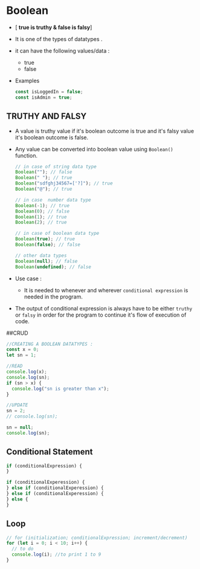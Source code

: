 # Boolean

- [ **true is truthy & false is falsy**]

- It is one of the types of datatypes .
- it can have the following values/data :
  - true
  - false
- Examples
  ```js
  const isLoggedIn = false;
  const isAdmin = true;
  ```

## TRUTHY AND FALSY

- A value is truthy value if it's boolean outcome is true and it's falsy value it's boolean outcome is false.
- Any value can be converted into boolean value using `Boolean()` function.

  ```js
  // in case of string data type
  Boolean(""); // false
  Boolean(" "); // true
  Boolean("sdfghj34567=['?]"); // true
  Boolean("@"); // true

  // in case  number data type
  Boolean(-1); // true
  Boolean(0); // false
  Boolean(1); // true
  Boolean(2); // true

  // in case of boolean data type
  Boolean(true); // true
  Boolean(false); // false

  // other data types
  Boolean(null); // false
  Boolean(undefined); // false
  ```

- Use case :
  - It is needed to whenever and wherever `conditional expression` is needed in the program.
- The output of conditional expression is always have to be either `truthy` or `falsy` in order for the program to continue it's flow of execution of code.

##CRUD

```js
//CREATING A BOOLEAN DATATYPES :
const x = 0;
let sn = 1;

//READ
console.log(x);
console.log(sn);
if (sn > x) {
  console.log("sn is greater than x");
}

//UPDATE
sn = 2;
// console.log(sn);

sn = null;
console.log(sn);
```

## Conditional Statement

```js
if (conditionalExpression) {
}

if (conditionalExperession) {
} else if (conditionalExperession) {
} else if (conditionalExperession) {
} else {
}
```

## Loop

```js
// for (initialization; conditionalExpression; increment/decrement)
for (let i = 0; i < 10; i++) {
  // to do
  console.log(i); //to print 1 to 9
}
```
